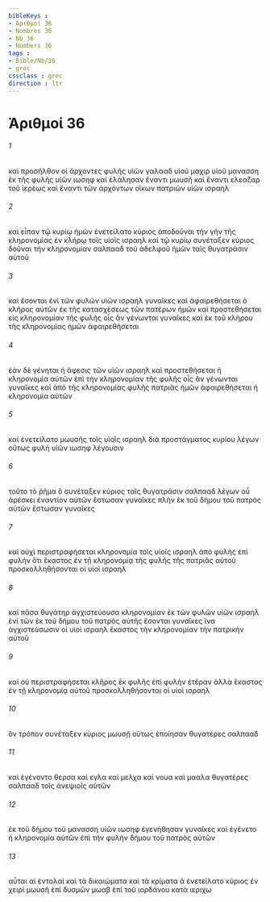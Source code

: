 ```yaml
---
bibleKeys : 
- Ἀριθμοί 36
- Nombres 36
- Nb 36
- Numbers 36
tags : 
- Bible/Nb/36
- grec
cssclass : grec
direction : ltr
---
```


# Ἀριθμοί 36

###### 1
καὶ προσῆλθον οἱ ἄρχοντες φυλῆς υἱῶν γαλααδ υἱοῦ μαχιρ υἱοῦ μανασση ἐκ τῆς φυλῆς υἱῶν ιωσηφ καὶ ἐλάλησαν ἔναντι μωυσῆ καὶ ἔναντι ελεαζαρ τοῦ ἱερέως καὶ ἔναντι τῶν ἀρχόντων οἴκων πατριῶν υἱῶν ισραηλ
###### 2
καὶ εἶπαν τῷ κυρίῳ ἡμῶν ἐνετείλατο κύριος ἀποδοῦναι τὴν γῆν τῆς κληρονομίας ἐν κλήρῳ τοῖς υἱοῖς ισραηλ καὶ τῷ κυρίῳ συνέταξεν κύριος δοῦναι τὴν κληρονομίαν σαλπααδ τοῦ ἀδελφοῦ ἡμῶν ταῖς θυγατράσιν αὐτοῦ
###### 3
καὶ ἔσονται ἑνὶ τῶν φυλῶν υἱῶν ισραηλ γυναῖκες καὶ ἀφαιρεθήσεται ὁ κλῆρος αὐτῶν ἐκ τῆς κατασχέσεως τῶν πατέρων ἡμῶν καὶ προστεθήσεται εἰς κληρονομίαν τῆς φυλῆς οἷς ἂν γένωνται γυναῖκες καὶ ἐκ τοῦ κλήρου τῆς κληρονομίας ἡμῶν ἀφαιρεθήσεται
###### 4
ἐὰν δὲ γένηται ἡ ἄφεσις τῶν υἱῶν ισραηλ καὶ προστεθήσεται ἡ κληρονομία αὐτῶν ἐπὶ τὴν κληρονομίαν τῆς φυλῆς οἷς ἂν γένωνται γυναῖκες καὶ ἀπὸ τῆς κληρονομίας φυλῆς πατριᾶς ἡμῶν ἀφαιρεθήσεται ἡ κληρονομία αὐτῶν
###### 5
καὶ ἐνετείλατο μωυσῆς τοῖς υἱοῖς ισραηλ διὰ προστάγματος κυρίου λέγων οὕτως φυλὴ υἱῶν ιωσηφ λέγουσιν
###### 6
τοῦτο τὸ ῥῆμα ὃ συνέταξεν κύριος ταῖς θυγατράσιν σαλπααδ λέγων οὗ ἀρέσκει ἐναντίον αὐτῶν ἔστωσαν γυναῖκες πλὴν ἐκ τοῦ δήμου τοῦ πατρὸς αὐτῶν ἔστωσαν γυναῖκες
###### 7
καὶ οὐχὶ περιστραφήσεται κληρονομία τοῖς υἱοῖς ισραηλ ἀπὸ φυλῆς ἐπὶ φυλήν ὅτι ἕκαστος ἐν τῇ κληρονομίᾳ τῆς φυλῆς τῆς πατριᾶς αὐτοῦ προσκολληθήσονται οἱ υἱοὶ ισραηλ
###### 8
καὶ πᾶσα θυγάτηρ ἀγχιστεύουσα κληρονομίαν ἐκ τῶν φυλῶν υἱῶν ισραηλ ἑνὶ τῶν ἐκ τοῦ δήμου τοῦ πατρὸς αὐτῆς ἔσονται γυναῖκες ἵνα ἀγχιστεύσωσιν οἱ υἱοὶ ισραηλ ἕκαστος τὴν κληρονομίαν τὴν πατρικὴν αὐτοῦ
###### 9
καὶ οὐ περιστραφήσεται κλῆρος ἐκ φυλῆς ἐπὶ φυλὴν ἑτέραν ἀλλὰ ἕκαστος ἐν τῇ κληρονομίᾳ αὐτοῦ προσκολληθήσονται οἱ υἱοὶ ισραηλ
###### 10
ὃν τρόπον συνέταξεν κύριος μωυσῇ οὕτως ἐποίησαν θυγατέρες σαλπααδ
###### 11
καὶ ἐγένοντο θερσα καὶ εγλα καὶ μελχα καὶ νουα καὶ μααλα θυγατέρες σαλπααδ τοῖς ἀνεψιοῖς αὐτῶν
###### 12
ἐκ τοῦ δήμου τοῦ μανασση υἱῶν ιωσηφ ἐγενήθησαν γυναῖκες καὶ ἐγένετο ἡ κληρονομία αὐτῶν ἐπὶ τὴν φυλὴν δήμου τοῦ πατρὸς αὐτῶν
###### 13
αὗται αἱ ἐντολαὶ καὶ τὰ δικαιώματα καὶ τὰ κρίματα ἃ ἐνετείλατο κύριος ἐν χειρὶ μωυσῆ ἐπὶ δυσμῶν μωαβ ἐπὶ τοῦ ιορδάνου κατὰ ιεριχω
